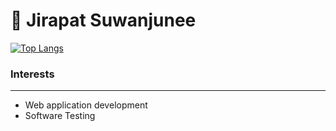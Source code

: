 # 👋 Jirapat Suwanjunee 

[![Top Langs](https://github-readme-stats.vercel.app/api/top-langs/?username=MyJirapat&layout=compact&hide=java&langs_count=10&theme=slateorange)](https://github.com/anuraghazra/github-readme-stats)


<!---
MyJirapat/MyJirapat is a ✨ special ✨ repository because its `README.md` (this file) appears on your GitHub profile.
You can click the Preview link to take a look at your changes.
--->

### Interests

---
- Web application development
- Software Testing
